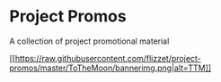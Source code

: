 # Project Promos
A collection of project promotional material

[[https://raw.githubusercontent.com/flizzet/project-promos/master/ToTheMoon/bannerimg.png|alt=TTM]]
